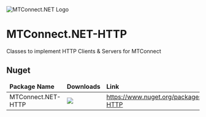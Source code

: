 ![MTConnect.NET Logo](https://raw.githubusercontent.com/TrakHound/MTConnect.NET/master/img/mtconnect-net-03-md.png) 

# MTConnect.NET-HTTP
Classes to implement HTTP Clients & Servers for MTConnect

## Nuget
<table>
    <thead>
        <tr>
            <td style="font-weight: bold;">Package Name</td>
            <td style="font-weight: bold;">Downloads</td>
            <td style="font-weight: bold;">Link</td>
        </tr>
    </thead>
    <tbody>
        <tr>
            <td>MTConnect.NET-HTTP</td>
            <td><img src="https://img.shields.io/nuget/dt/MTConnect.NET-HTTP?style=for-the-badge&logo=nuget&label=%20&color=%23333"/></td>
            <td><a href="https://www.nuget.org/packages/MTConnect.NET-HTTP">https://www.nuget.org/packages/MTConnect.NET-HTTP</a></td>
        </tr>
    </tbody>
</table>
